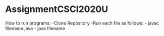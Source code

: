 # AssignmentCSCI2020U
How to run programs:
-Clone Repository
-Run each file as follows:
      - javac filename.java
      - java filename
